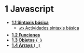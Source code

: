 # 1 Javascript

- [**1.1 Sintaxis básica**](./01_sintaxis.md)
    - [✍️ Actividades sintaxis básica](./011_actividades.md)
- [**1.2 Funciones**](./02_funciones.md)
- [**1.3 Objetos `{ }`**](./03_objetos.md)
- [**1.4 Arrays `[ ]`**](./04_arrays.md)
